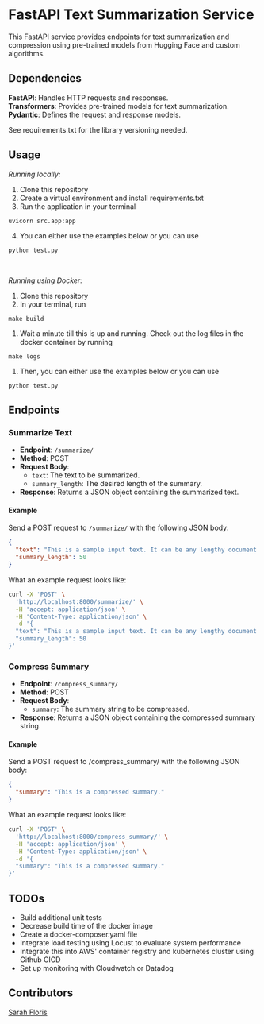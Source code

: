 # FastAPI Text Summarization Service

This FastAPI service provides endpoints for text summarization and compression using pre-trained models from Hugging Face and custom algorithms.

## Dependencies
**FastAPI**: Handles HTTP requests and responses. <br>
**Transformers**: Provides pre-trained models for text summarization.<br>
**Pydantic**: Defines the request and response models.

See requirements.txt for the library versioning needed.

## Usage

*Running locally:*

1. Clone this repository
2. Create a virtual environment and install requirements.txt 
3. Run the application in your terminal
```
uvicorn src.app:app
```
4. You can either use the examples below or you can use 
```
python test.py
```
<br>

*Running using Docker:*

1. Clone this repository
2. In your terminal, run 
```
make build
```
1. Wait a minute till this is up and running. Check out the log files in the docker container by running
```
make logs
``` 
1. Then, you can either use the examples below or you can use 
```
python test.py
``` 

## Endpoints

### Summarize Text

- **Endpoint**: `/summarize/`
- **Method**: POST
- **Request Body**:
  - `text`: The text to be summarized.
  - `summary_length`: The desired length of the summary.
- **Response**: Returns a JSON object containing the summarized text.

#### Example
Send a POST request to `/summarize/` with the following JSON body:

```json
{
  "text": "This is a sample input text. It can be any lengthy document or article. This service will summarize it for you.",
  "summary_length": 50
}
```
What an example request looks like:

```bash
curl -X 'POST' \
  'http://localhost:8000/summarize/' \
  -H 'accept: application/json' \
  -H 'Content-Type: application/json' \
  -d '{
  "text": "This is a sample input text. It can be any lengthy document or article. This service will summarize it for you.",
  "summary_length": 50
}'
```

### Compress Summary

- **Endpoint**: `/compress_summary/`
- **Method**: POST
- **Request Body**:
  - `summary`: The summary string to be compressed.
- **Response**: Returns a JSON object containing the compressed summary string.

#### Example
Send a POST request to /compress_summary/ with the following JSON body:

```json
{
  "summary": "This is a compressed summary."
}
```

What an example request looks like:
```bash
curl -X 'POST' \
  'http://localhost:8000/compress_summary/' \
  -H 'accept: application/json' \
  -H 'Content-Type: application/json' \
  -d '{
  "summary": "This is a compressed summary."
}'
```

## TODOs
* Build additional unit tests
* Decrease build time of the docker image
* Create a docker-composer.yaml file 
* Integrate load testing using Locust to evaluate system performance
* Integrate this into AWS' container registry and kubernetes cluster using Github CICD
* Set up monitoring with Cloudwatch or Datadog

## Contributors

[Sarah Floris](https://github.com/sdf94)

